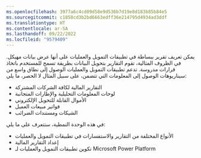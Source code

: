 ```yaml
---
ms.openlocfilehash: 3977a6c4cd09d58e9d536b7d19e8d183b85b84e5
ms.sourcegitcommit: c1858cd3b2bd6663edff36e214795d4934ad3ddf
ms.translationtype: HT
ms.contentlocale: ar-SA
ms.lasthandoff: 09/22/2022
ms.locfileid: "9579409"
---
```

يمكن تعريف تقرير ببساطة في تطبيقات التمويل والعمليات على أنها عرض بيانات مهيكل. في الظروف المثالية، تقوم التقارير بتحويل البيانات بطريقة تسمح للمستخدم باتخاذ قرارات مدروسة. تدعم تطبيقات التمويل والعمليات الوصول إلى نطاق واسع من سيناريوهات الوصول إلى المعلومات التي تتضمن، على سبيل المثال لا الحصر، ما يلي: 

- التقارير المالية لكافة الشركات المشتركة
- لوحات المعلومات التحليلية والإطارات المتجانبة
- الأموال القابلة للتحويل الإلكتروني
- فواتير مبيعات العميل
- الشيكات ومستندات الضرائب

في هذه الوحدة النمطية، ستتعرف على ما يلي:

- الأنواع المختلفة من التقارير والاستفسارات في تطبيقات التمويل والعمليات
- إعداد التقارير المالية
- تكوين تطبيقات التمويل والعمليات لـ Microsoft Power Platform



